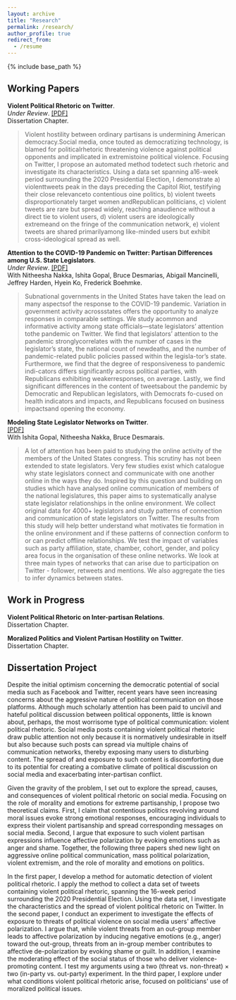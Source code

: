 ```yaml
---
layout: archive
title: "Research"
permalink: /research/
author_profile: true
redirect_from:
  - /resume
---
```


{% include base_path %}

## Working Papers

**Violent Political Rhetoric on Twitter**. <br> 
*Under Review*. [[PDF]](https://osf.io/5ckw4/) <br>
Dissertation Chapter. <br>
> Violent hostility between ordinary partisans is undermining American democracy.Social media, once touted as democratizing technology, is blamed for politicalrhetoric threatening violence against political opponents and implicated in extremistoine political violence. Focusing on Twitter, I propose an automated method todetect such rhetoric and investigate its characteristics. Using a data set spanning a16-week period surrounding the 2020 Presidential Election, I demonstrate a) violenttweets peak in the days preceding the Capitol Riot, testifying their close relevanceto contentious oine politics, b) violent tweets disproportionately target women andRepublican politicians, c) violent tweets are rare but spread widely, reaching anaudience without a direct tie to violent users, d) violent users are ideologically extremeand on the fringe of the communication network, e) violent tweets are shared primarilyamong like-minded users but exhibit cross-ideological spread as well.

**Attention to the COVID-19 Pandemic on Twitter: Partisan Differences among U.S. State Legislators**. <br>
*Under Review*. [[PDF]](https://osf.io/r32nh/) <br>
With Nitheesha Nakka, Ishita Gopal, Bruce Desmarias, Abigail Mancinelli, Jeffrey Harden, Hyein Ko, Frederick Boehmke. <br>
> Subnational governments in the United States have taken the lead on many aspectsof the response to the COVID-19 pandemic.  Variation in government activity acrossstates offers the opportunity to analyze responses in comparable settings.  We study acommon and informative activity among state officials—state legislators’ attention tothe pandemic on Twitter.  We find that legislators’ attention to the pandemic stronglycorrelates with the number of cases in the legislator’s state, the national count of newdeaths, and the number of pandemic-related public policies passed within the legisla-tor’s state.  Furthermore, we find that the degree of responsiveness to pandemic indi-cators differs significantly across political parties, with Republicans exhibiting weakerresponses, on average.  Lastly, we find significant differences in the content of tweetsabout  the  pandemic  by  Democratic  and  Republican  legislators,  with  Democrats  fo-cused on health indicators and impacts, and Republicans focused on business impactsand opening the economy.

**Modeling State Legislator Networks on Twitter**. <br>
[[PDF]](https://osf.io/mm/) <br>
With Ishita Gopal, Nitheesha Nakka, Bruce Desmarais. <br>
> A lot of attention has been paid to studying the online activity of the members of the United States congress. This scrutiny has not been extended to state legislators. Very few studies exist which catalogue why state legislators connect and communicate with one another online in the ways they do. Inspired by this question and building on studies which have analysed online communication of members of the national legislatures, this paper aims to systematically analyse state legislator relationships in the online environment. We collect original data for 4000+ legislators and study patterns of connection and communication of state legislators on Twitter. The results from this study will help better understand what motivates tie formation in the online environment and if these patterns of connection conform to or can predict offline relationships. We test the impact of variables such as party affiliation, state, chamber, cohort, gender, and policy area focus in the organisation of these online networks. We look at three main types of networks that can arise due to participation on Twitter - follower, retweets and mentions. We also aggregate the ties to infer dynamics between states.


## Work in Progress

**Violent Political Rhetoric on Inter-partisan Relations**. <br>
Dissertation Chapter. <br>

**Moralized Politics and Violent Partisan Hostility on Twitter**. <br>
Dissertation Chapter. <br>


## Dissertation Project

Despite the initial optimism concerning the democratic potential of social media such as Facebook and Twitter, recent years have seen increasing concerns about the aggressive nature of political communication on those platforms. Although much scholarly attention has been paid to uncivil and hateful political discussion between political opponents, little is known about, perhaps, the most worrisome type of political communication: violent political rhetoric. Social media posts containing violent political rhetoric draw public attention not only because it is normatively undesirable in itself but also because such posts can spread via multiple chains of communication networks, thereby exposing many users to disturbing content. The spread of and exposure to such content is discomforting due to its potential for creating a combative climate of political discussion on social media and exacerbating inter-partisan conflict. 

Given the gravity of the problem, I set out to explore the spread, causes, and consequences of violent political rhetoric on social media. Focusing on the role of morality and emotions for extreme partisanship, I propose two theoretical claims. First, I claim that contentious politics revolving around moral issues evoke strong emotional responses, encouraging individuals to express their violent partisanship and spread corresponding messages on social media. Second, I argue that exposure to such violent partisan expressions influence affective polarization by evoking emotions such as anger and shame. Together, the following three papers shed new light on aggressive online political communication, mass political polarization, violent extremism, and the role of morality and emotions on politics.

In the first paper, I develop a method for automatic detection of violent political rhetoric. I apply the method to collect a data set of tweets containing violent political rhetoric, spanning the 16-week period surrounding the 2020 Presidential Election. Using the data set, I investigate the characteristics and the spread of violent political rhetoric on Twitter. In the second paper, I conduct an experiment to investigate the effects of exposure to threats of political violence on social media users' affective polarization. I argue that, while violent threats from an out-group member leads to affective polarization by inducing negative emotions (e.g., anger) toward the out-group, threats from an in-group member contributes to affective de-polarization by evoking shame or guilt. In addition, I examine the moderating effect of the social status of those who deliver violence-promoting content. I test my arguments using a two (threat vs. non-threat) $\times$ two (in-party vs. out-party) experiment. In the third paper, I explore under what conditions violent political rhetoric arise, focused on politicians' use of moralized political issues.
